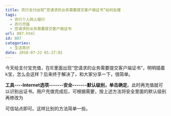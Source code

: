 ```yaml
---
title: 农行支付出现“您请求的业务需要提交客户端证书”如何处理
tags:
  - 农行个人网上银行
  - 农行充值
  - 您请求的业务需要提交客户端证书
url: 887.html
id: 887
categories:
  - 生活常识
date: 2010-07-22 01:27:01
---
```


今天给支付宝充值，在IE里面出现“您请求的业务需要提交客户端证书”，明明插着k宝，怎么会这样？后来终于解决了，和大家分享一下，很简单。  
  
**工具----Internet选项-------安全-------默认级别，单击确定**。此时再充值就可以识别出证书。用户充值完成后，可根据需要，按上述方法将安全里面的默认级别再修改为  
  
可信站点即可。这样比别的方法简单一些。